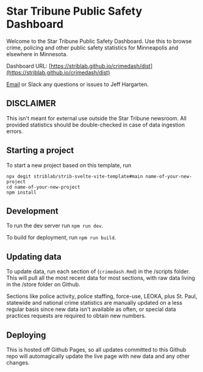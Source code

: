 # Star Tribune Public Safety Dashboard

Welcome to the Star Tribune Public Safety Dashboard. Use this to browse crime, policing and other public safety statistics for Minneapolis and elsewhere in Minnesota.

Dashboard URL: [https://striblab.github.io/crimedash/dist](https://striblab.github.io/crimedash/dist)

[Email](mailto:jeff.hargarten@startribune.com) or Slack any questions or issues to Jeff Hargarten.

## DISCLAIMER

This isn't meant for external use outside the Star Tribune newsroom. All provided statistics should be double-checked in case of data ingestion errors.


## Starting a project

To start a new project based on this template, run

```
npx degit striblab/strib-svelte-vite-template#main name-of-your-new-project
cd name-of-your-new-project
npm install
```

## Development

To run the dev server run `npm run dev`.

To build for deployment, run `npm run build`.


## Updating data

To update data, run each section of (`crimedash.Rmd`) in the /scripts folder. This will pull all the most recent data for most sections, with raw data living in the /store folder on Github.

Sections like police activity, police staffing, force-use, LEOKA, plus St. Paul, statewide and national crime statistics are manually updated on a less regular basis since new data isn't available as often, or special data practices requests are required to obtain new numbers.


## Deploying

This is hosted off Github Pages, so all updates committed to this Github repo will automagically update the live page with new data and any other changes.